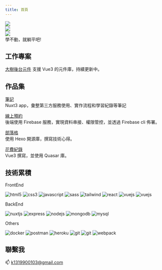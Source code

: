 ```yaml
---
title: 首頁
---
```


<div class='flexBox'>
 <img src='images/cat.jpg' class='mainImg'/>
 <div class='flexBox column'>
  <img src='images/cat2.jpg' class='mainImg'/>
  <div class='empty'></div>
  <img src='images/cat3.jpg' class='mainImg'/>
 </div>
</div>
<div class="rainbow-text fontBig">
    學不動，就躺平吧! 
</div>

## 工作專案

[大樹後台元件](https://lian0103.github.io/vue-ui/#/gt/a-i/avatar)
支援 Vue3 的元件庫，持續更新中。

## 作品集

[筆記](https://nuxt3-notes.vercel.app/)  
Nuxt3 app，彙整第三方服務使用、實作流程和學習紀錄等筆記

[線上預約](https://book-service.firebaseapp.com/#/)  
後端使用 Firebase 服務，實現資料串接、權限管控，並透過 Firebase cli 佈署。

[部落格](https://hexo-blog-2de2a.web.app/)  
使用 Hexo 開源庫，撰寫技術心得。

[花費紀錄](https://account-app-f70c0.web.app/#/)  
Vue3 撰寫，並使用 Quasar 庫。

## 技術累積

FrontEnd

<p align="left" class='left'>
    <img src="https://raw.githubusercontent.com/devicons/devicon/master/icons/html5/html5-original-wordmark.svg" alt="html5" />
    <img src="https://raw.githubusercontent.com/devicons/devicon/master/icons/css3/css3-original-wordmark.svg" alt="css3" />
    <img src="https://raw.githubusercontent.com/devicons/devicon/master/icons/javascript/javascript-original.svg" alt="javascript" /> 
    <img src="https://raw.githubusercontent.com/devicons/devicon/master/icons/sass/sass-original.svg" alt="sass" />
    <img src="https://www.vectorlogo.zone/logos/tailwindcss/tailwindcss-icon.svg" alt="tailwind" />
    <img src="https://raw.githubusercontent.com/devicons/devicon/master/icons/react/react-original-wordmark.svg" alt="react" /> 
    <img src="https://raw.githubusercontent.com/devicons/devicon/master/icons/vuejs/vuejs-original-wordmark.svg" alt="vuejs" />
    <img src="https://i.imgur.com/KCqn69X.png" alt="vuejs" />
</p>

BackEnd

<p align="left" class='left'>
    <img src="https://www.vectorlogo.zone/logos/nuxtjs/nuxtjs-icon.svg" alt="nuxtjs" /> 
    <img src="https://raw.githubusercontent.com/devicons/devicon/master/icons/express/express-original-wordmark.svg" alt="express" />    
    <img src="https://raw.githubusercontent.com/devicons/devicon/master/icons/nodejs/nodejs-original-wordmark.svg" alt="nodejs" />
    <img src="https://raw.githubusercontent.com/devicons/devicon/master/icons/mongodb/mongodb-original-wordmark.svg" alt="mongodb" />
    <img src="https://raw.githubusercontent.com/devicons/devicon/master/icons/mysql/mysql-original-wordmark.svg" alt="mysql" />
    
</p>

Others

<p align="left" class='left'> 
    <img src="https://raw.githubusercontent.com/devicons/devicon/master/icons/docker/docker-original-wordmark.svg" alt="docker" />
    <img src="https://www.vectorlogo.zone/logos/getpostman/getpostman-icon.svg" alt="postman" />
    <img src="https://www.vectorlogo.zone/logos/heroku/heroku-icon.svg" alt="heroku" />
    <img src="https://www.vectorlogo.zone/logos/git-scm/git-scm-icon.svg" alt="git" /> 
    <img src="https://www.vectorlogo.zone/logos/firebase/firebase-icon.svg" alt="git" /> 
    <img src="https://raw.githubusercontent.com/devicons/devicon/d00d0969292a6569d45b06d3f350f463a0107b0d/icons/webpack/webpack-original-wordmark.svg" alt="webpack" />
</p>

## 聯繫我

:mailbox: k1319900103@gmail.com
